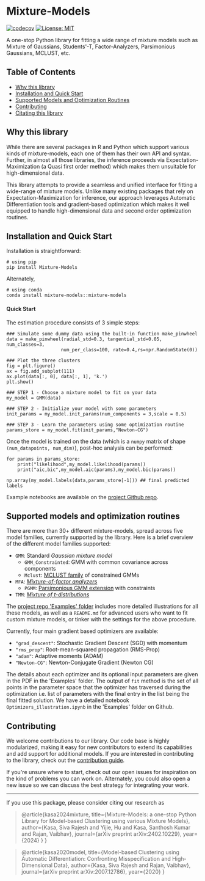 # Mixture-Models

[![codecov](https://codecov.io/gh/kasakh/Mixture-Models/graph/badge.svg?token=znrlf0JRsD)](https://codecov.io/gh/kasakh/Mixture-Models)
[![License: MIT](https://img.shields.io/badge/License-MIT-yellow.svg)](https://opensource.org/licenses/MIT)


A one-stop Python library for fitting a wide range of mixture models such as Mixture of Gaussians, Students'-T, Factor-Analyzers, Parsimonious Gaussians, MCLUST, etc. 


## Table of Contents
- [Why this library](#why-this-library)
- [Installation and Quick Start](#installation-and-quick-start)
- [Supported Models and Optimization Routines](#supported-models-and-optimization-routines)
- [Contributing](#contributing)
- [Citating this library](#citation)

## Why this library
While there are several packages in R and Python which support various kinds of mixture-models, each one of them has their own API and syntax. Further, in almost all those libraries, the inference proceeds via Expectation-Maximization (a Quasi first order method) which makes them unsuitable for high-dimensional data. 

This library attempts to provide a seamless and unified interface for fitting a wide-range of mixture models. Unlike many existing packages that rely on Expectation-Maximization for inference, our approach leverages Automatic Differentiation tools and gradient-based optimization which makes it well equipped to handle high-dimensional data and second order optimization routines. 

## Installation and Quick Start

Installation is straightforward:
    
    # using pip
	pip install Mixture-Models
Alternately, 
    
    # using conda
    conda install mixture-models::mixture-models

#### Quick Start

The estimation procedure consists of 3 simple steps:

    ### Simulate some dummy data using the built-in function make_pinwheel
    data = make_pinwheel(radial_std=0.3, tangential_std=0.05, num_classes=3,
                        num_per_class=100, rate=0.4,rs=npr.RandomState(0))

    ### Plot the three clusters
    fig = plt.figure()
    ax = fig.add_subplot(111)
    ax.plot(data[:, 0], data[:, 1], 'k.')
    plt.show()

    ### STEP 1 - Choose a mixture model to fit on your data
    my_model = GMM(data)

    ### STEP 2 - Initialize your model with some parameters    
    init_params = my_model.init_params(num_components = 3,scale = 0.5)

    ### STEP 3 - Learn the parameters using some optimization routine
    params_store = my_model.fit(init_params,"Newton-CG")

Once the model is trained on the data (which is a `numpy` matrix of shape `(num_datapoints, num_dim)`),
post-hoc analysis can be performed:

    for params in params_store:
        print("likelihood",my_model.likelihood(params))
        print("aic,bic",my_model.aic(params),my_model.bic(params))
    
    np.array(my_model.labels(data,params_store[-1])) ## final predicted labels

Example notebooks are available on the [project Github repo](https://github.com/kasakh/Mixture-Models).

## Supported models and optimization routines

There are more than 30+ different mixture-models, spread across five model families, currently supported by the library. Here is a brief overview of the different model families supported:

- `GMM`: Standard *Gaussian mixture model*
    - `GMM_Constrainted`: GMM with common covariance across components
    - `Mclust`: [MCLUST family](https://sites.stat.washington.edu/raftery/Research/PDF/fraley2003.pdf) of constrained GMMs
- `MFA`: [*Mixture-of-factor analyzers*](https://link.springer.com/article/10.1007/s11222-008-9056-0)
    - `PGMM`: [Parsimonious GMM extension](https://link.springer.com/article/10.1007/s11222-008-9056-0) with constraints
- `TMM`: [*Mixture of t-distributions*](https://www.academia.edu/16834403/Robust_mixture_modelling_using_the_t_distribution?sm=b)

The [project repo 'Examples' folder](https://github.com/kasakh/Mixture-Models/tree/master/Mixture_Models) includes more detailed illustrations for all these models, as well as a `README.md` for advanced users who want to fit custom mixture models,
or tinker with the settings for the above procedure.

Currently, four main gradient based optimizers are available:

- `"grad_descent"`: Stochastic Gradient Descent (SGD) with momentum
- `"rms_prop"`: Root-mean-squared propagation (RMS-Prop)
- `"adam"`: Adaptive moments (ADAM)
- `"Newton-CG"`: Newton-Conjugate Gradient (Newton CG)

The details about each optimizer and its optional input parameters are given in the PDF in the 'Examples' folder.
The output of `fit` method is the set of all points in the parameter space that the optimizer has traversed during the optimization i.e.  list of parameters with the final entry in the list being the final fitted solution.
We have a detailed notebook `Optimizers_illustration.ipynb` in the 'Examples' folder on Github. 

## Contributing
We welcome contributions to our library. Our code base is highly modularized, making it easy for new contributors to extend its capabilities and add support for additional models. If you are interested in contributing to the library, check out the [contribution guide](contributing.md).

If you're unsure where to start, check out our open issues for inspiration on the kind of problems you can work on.  Alternately, you could also open a new issue so we can discuss the best strategy for integrating your work.


-------------------------------------------------------------------------------

If you use this package, please consider citing our research as 


 <blockquote>
        <p>@article{kasa2024mixture,
  title={Mixture-Models: a one-stop Python Library for Model-based Clustering using various Mixture Models},
  author={Kasa, Siva Rajesh and Yijie, Hu and Kasa, Santhosh Kumar and Rajan, Vaibhav},
  journal={arXiv preprint arXiv:2402.10229},
  year={2024}
}
}</p>
    </blockquote>

 <blockquote>
        <p>@article{kasa2020model,
  title={Model-based Clustering using Automatic Differentiation: Confronting Misspecification and High-Dimensional Data},
  author={Kasa, Siva Rajesh and Rajan, Vaibhav},
  journal={arXiv preprint arXiv:2007.12786},
  year={2020}
}</p>
    </blockquote>


